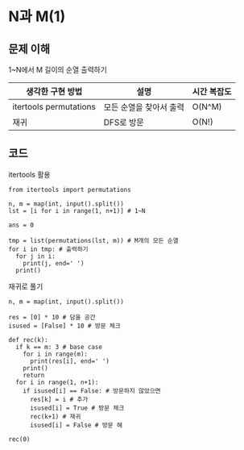 # N과 M(1)

## 문제 이해
1~N에서 M 길이의 순열 출력하기

|생각한 구현 방법|설명|시간 복잡도|
|-|-|-|
|itertools permutations|모든 순열을 찾아서 출력|O(N^M)|
|재귀|DFS로 방문|O(N!)|

## 코드
itertools 활용
```
from itertools import permutations

n, m = map(int, input().split())
lst = [i for i in range(1, n+1)] # 1~N

ans = 0

tmp = list(permutations(lst, m)) # M개의 모든 순열
for i in tmp: # 출력하기
  for j in i:
    print(j, end=' ')
  print()
```
재귀로 풀기
```
n, m = map(int, input().split())

res = [0] * 10 # 담을 공간
isused = [False] * 10 # 방문 체크

def rec(k):
  if k == m: 3 # base case
    for i in range(m):
      print(res[i], end=' ')
    print()
    return
  for i in range(1, n+1):
    if isused[i] == False: # 방문하지 않았으면
      res[k] = i # 추가
      isused[i] = True # 방문 체크
      rec(k+1) # 재귀
      isused[i] = False # 방문 해

rec(0)
```
